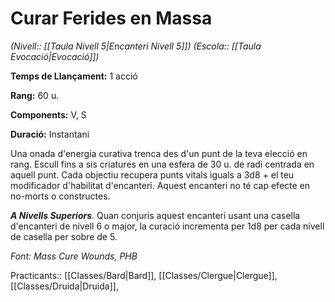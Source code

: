 # Curar Ferides en Massa

*(Nivell:: [[Taula Nivell 5|Encanteri Nivell 5]]) (Escola:: [[Taula Evocació|Evocació]])*

**Temps de Llançament:** 1 acció

**Rang:** 60 u.

**Components:** V, S

**Duració:** Instantani

Una onada d'energia curativa trenca des d'un punt de la teva elecció en rang. Escull fins a sis criatures en una esfera de 30 u. de radi centrada en aquell punt. Cada objectiu recupera punts vitals iguals a 3d8 + el teu modificador d'habilitat d'encanteri. Aquest encanteri no té cap efecte en no-morts o constructes.

***A Nivells Superiors***. Quan conjuris aquest encanteri usant una casella d'encanteri de nivell 6 o major, la curació incrementa per 1d8 per cada nivell de casella per sobre de 5.


*Font: Mass Cure Wounds, PHB*



Practicants:: [[Classes/Bard|Bard]], [[Classes/Clergue|Clergue]], [[Classes/Druida|Druida]], 